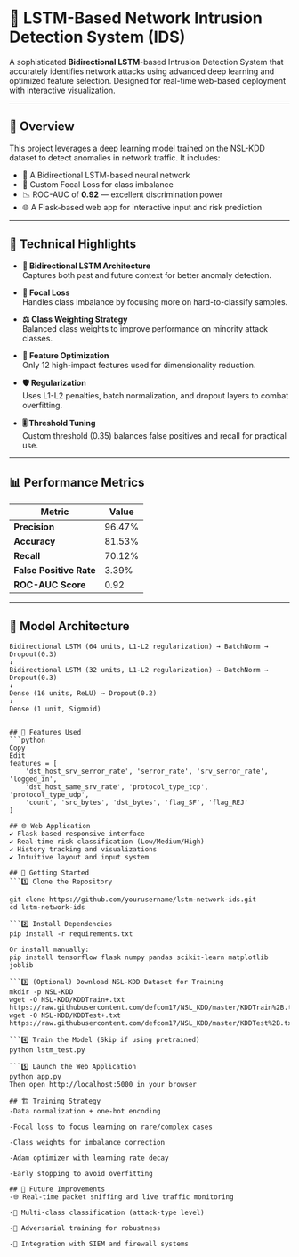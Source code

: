 # 🚨 LSTM-Based Network Intrusion Detection System (IDS)

A sophisticated **Bidirectional LSTM**-based Intrusion Detection System that accurately identifies network attacks using advanced deep learning and optimized feature selection. Designed for real-time web-based deployment with interactive visualization.

---

## 📌 Overview

This project leverages a deep learning model trained on the NSL-KDD dataset to detect anomalies in network traffic. It includes:
- 🧠 A Bidirectional LSTM-based neural network
- 🧪 Custom Focal Loss for class imbalance
- 📉 ROC-AUC of **0.92** — excellent discrimination power
- 🌐 A Flask-based web app for interactive input and risk prediction

---

## 🔧 Technical Highlights

- **🔁 Bidirectional LSTM Architecture**  
  Captures both past and future context for better anomaly detection.

- **🎯 Focal Loss**  
  Handles class imbalance by focusing more on hard-to-classify samples.

- **⚖️ Class Weighting Strategy**  
  Balanced class weights to improve performance on minority attack classes.

- **🧹 Feature Optimization**  
  Only 12 high-impact features used for dimensionality reduction.

- **🛡️ Regularization**  
  Uses L1-L2 penalties, batch normalization, and dropout layers to combat overfitting.

- **🎚️ Threshold Tuning**  
  Custom threshold (0.35) balances false positives and recall for practical use.

---

## 📊 Performance Metrics

| Metric                | Value     |
|-----------------------|-----------|
| **Precision**         | 96.47%    |
| **Accuracy**          | 81.53%    |
| **Recall**            | 70.12%    |
| **False Positive Rate** | 3.39%     |
| **ROC-AUC Score**     | 0.92      |

---

## 🧠 Model Architecture

```text
Bidirectional LSTM (64 units, L1-L2 regularization) → BatchNorm → Dropout(0.3)
↓
Bidirectional LSTM (32 units, L1-L2 regularization) → BatchNorm → Dropout(0.3)
↓
Dense (16 units, ReLU) → Dropout(0.2)
↓
Dense (1 unit, Sigmoid)


## 🧬 Features Used
```python
Copy
Edit
features = [
    'dst_host_srv_serror_rate', 'serror_rate', 'srv_serror_rate', 'logged_in',
    'dst_host_same_srv_rate', 'protocol_type_tcp', 'protocol_type_udp',
    'count', 'src_bytes', 'dst_bytes', 'flag_SF', 'flag_REJ'
]

## 🌐 Web Application
✔️ Flask-based responsive interface
✔️ Real-time risk classification (Low/Medium/High)
✔️ History tracking and visualizations
✔️ Intuitive layout and input system

## 🚀 Getting Started
```1️⃣ Clone the Repository

git clone https://github.com/yourusername/lstm-network-ids.git
cd lstm-network-ids

```2️⃣ Install Dependencies
pip install -r requirements.txt

Or install manually:
pip install tensorflow flask numpy pandas scikit-learn matplotlib joblib

```3️⃣ (Optional) Download NSL-KDD Dataset for Training
mkdir -p NSL-KDD
wget -O NSL-KDD/KDDTrain+.txt https://raw.githubusercontent.com/defcom17/NSL_KDD/master/KDDTrain%2B.txt
wget -O NSL-KDD/KDDTest+.txt https://raw.githubusercontent.com/defcom17/NSL_KDD/master/KDDTest%2B.txt

```4️⃣ Train the Model (Skip if using pretrained)
python lstm_test.py

```5️⃣ Launch the Web Application
python app.py
Then open http://localhost:5000 in your browser

## 🏗️ Training Strategy
-Data normalization + one-hot encoding

-Focal loss to focus learning on rare/complex cases

-Class weights for imbalance correction

-Adam optimizer with learning rate decay

-Early stopping to avoid overfitting

## 🔮 Future Improvements
-🌐 Real-time packet sniffing and live traffic monitoring

-🧩 Multi-class classification (attack-type level)

-🧪 Adversarial training for robustness

-🔗 Integration with SIEM and firewall systems




